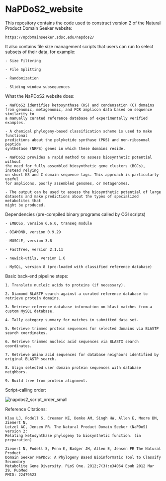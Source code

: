 # NaPDoS2_website
This repository contains the code used to construct version 2 of the Natural Product Domain Seeker website:

	https://npdomainseeker.sdsc.edu/napdos2/
  
  It also contains file size management scripts that users can run to select subsets 
  of their data, for example:
  
  	- Size Filtering
	
	- File Splitting
	
	- Randomization
	
	- Sliding window subsequences
	
  	
What the NaPDoS2 website does:

	- NaPDoS2 identifies ketosynthase (KS) and condensation (C) domains
	from genomic, metagenomic, and PCR amplicon data based on sequence similarity to
	a manually curated reference database of experimentally verified examples.
	
	- A chemical phylogeny-based classification scheme is used to make functional
	predictions about the polyketide synthase (PKS) and non-ribosomal peptide
	synthetase (NRPS) genes in which these domains reside.
	
	- NaPDoS2 provides a rapid method to assess biosynthetic potential without
	the need for fully assembled biosynthetic gene clusters (BGCs), instead relying
	on short KS and C domain sequence tags. This approach is particularly useful
	for amplicons, poorly assembled genomes, or metagenomes.
	
	- The output can be used to assess the biosynthetic potential of large
	datasets and make predictions about the types of specialized metabolites that
	might be produced.
  
  Dependencies (pre-compiled binary programs called by CGI scripts)
	
	- EMBOSS, version 6.6.0, transeq module
	
	- DIAMOND, version 0.9.29
	
	- MUSCLE, version 3.8
	
	- FastTree, version 2.1.11
	
	- newick-utils, version 1.6
	
	- MySQL, version 8 (pre-loaded with classified reference database)
  
  Basic back-end pipeline steps:
  
	1. Translate nucleic acids to proteins (if necessary).
	
	2. Diamond BLASTP search against a curated reference database to retrieve protein domains.
	
	3. Retrieve reference database information on blast matches from a custom MySQL database.
	
	4. Tally category summary for matches in submitted data set.
	
	5. Retrieve trimmed protein sequences for selected domains via BLASTP search coordinates.
	
	6. Retrieve trimmed nucleic acid sequences via BLASTX search coordinates.
	
	7. Retrieve amino acid sequences for database neighbors identified by original BLASTP search.
	
	8. Align selected user domain protein sequences with database neighbors.
	
	9. Build tree from protein alignment.

  Script-calling order:
  
  ![napdos2_script_order_small](https://user-images.githubusercontent.com/24737584/140625623-f7516ab5-cbb5-4009-adcc-e26571246f92.png)

 
  Reference Citations:
  
	Klau LJ, Podell S, Creamer KE, Demko AM, Singh HW, Allen E, Moore BM, Ziemert N,
	Letzel AC, Jensen PR. The Natural Product Domain Seeker (NaPDoS) version 2:
	Relating ketosynthase phylogeny to biosynthetic function. (in preparation)

	Ziemert N, Podell S, Penn K, Badger JH, Allen E, Jensen PR The Natural Product
	Domain Seeker NaPDoS: A Phylogeny Based Bioinformatic Tool to Classify Secondary
	Metabolite Gene Diversity. PLoS One. 2012;7(3):e34064 Epub 2012 Mar 29. PubMed
	PMID: 22479523
    
